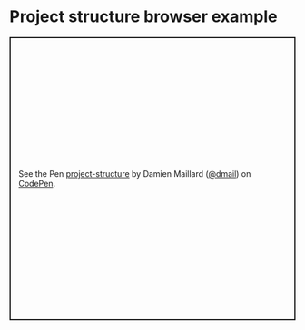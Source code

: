# Project structure browser example

<p
  class="codepen"
  data-height="500"
  data-theme-id="0"
  data-default-tab="result"
  data-user="dmail"
  data-slug-hash="gNaObV"
  style="height: 500px; box-sizing: border-box; display: flex; align-items: center; justify-content: center; border: 2px solid; margin: 1em 0; padding: 1em;"
  data-pen-title="project structure"
>
  <span
    >See the Pen <a href="https://codepen.io/dmail/pen/gNaObV/"> project-structure</a> by Damien Maillard (<a
      href="https://codepen.io/dmail"
      >@dmail</a
    >) on <a href="https://codepen.io">CodePen</a>.</span
  >
</p>
<style>
/* https://blog.codepen.io/2017/05/01/make-embedded-pen-resizeable/ */
.cp_embed_wrapper {
  overflow: hidden;
  resize: vertical;
  background: white;
  padding-bottom: 10px;
  height: 500px;
}
.cp_embed_wrapper iframe {
  height: 100% !important;
}
</style>
<script async src="https://static.codepen.io/assets/embed/ei.js"></script>
